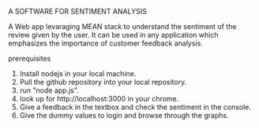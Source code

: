 A SOFTWARE FOR SENTIMENT ANALYSIS

   A Web app levaraging MEAN stack to understand the sentiment of the review given by the user. It can be used in any application which emphasizes the importance of customer feedback analysis.
   
prerequisites
1) Install nodejs in your local machine. 
2) Pull the github repository into your local repository.
3) run "node app.js".
4) look up for http://localhost:3000 in your chrome.
5) Give a feedback in the textbox and check the sentiment in the console.
6) Give the dummy values to login and browse through the graphs.

